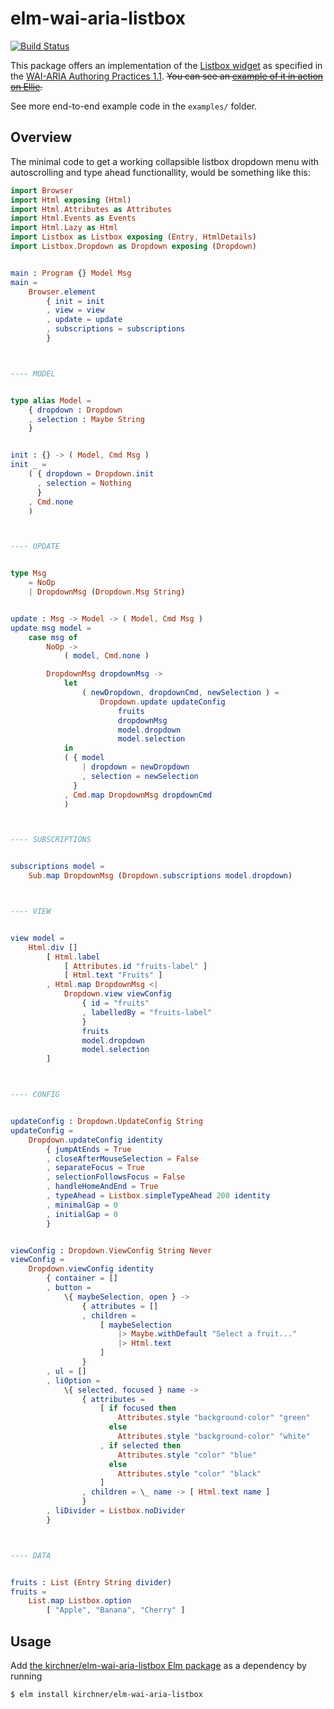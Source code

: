 # elm-wai-aria-listbox

[![Build Status](https://travis-ci.org/kirchner/elm-wai-aria-listbox.svg?branch=master)](https://travis-ci.org/kirchner/elm-wai-aria-listbox)

This package offers an implementation of the [Listbox
widget](https://www.w3.org/TR/wai-aria-practices-1.1/#Listbox) as specified in
the [WAI-ARIA Authoring Practices
1.1](https://www.w3.org/TR/wai-aria-practices-1.1/). ~~You can see an [example
of it in action on Ellie](https://todo.org).~~

See more end-to-end example code in the `examples/` folder.


## Overview

The minimal code to get a working collapsible listbox dropdown menu with
autoscrolling and type ahead functionallity, would be something like this:

```elm
import Browser
import Html exposing (Html)
import Html.Attributes as Attributes
import Html.Events as Events
import Html.Lazy as Html
import Listbox as Listbox exposing (Entry, HtmlDetails)
import Listbox.Dropdown as Dropdown exposing (Dropdown)


main : Program {} Model Msg
main =
    Browser.element
        { init = init
        , view = view
        , update = update
        , subscriptions = subscriptions
        }



---- MODEL


type alias Model =
    { dropdown : Dropdown
    , selection : Maybe String
    }


init : {} -> ( Model, Cmd Msg )
init _ =
    ( { dropdown = Dropdown.init
      , selection = Nothing
      }
    , Cmd.none
    )



---- UPDATE


type Msg
    = NoOp
    | DropdownMsg (Dropdown.Msg String)


update : Msg -> Model -> ( Model, Cmd Msg )
update msg model =
    case msg of
        NoOp ->
            ( model, Cmd.none )

        DropdownMsg dropdownMsg ->
            let
                ( newDropdown, dropdownCmd, newSelection ) =
                    Dropdown.update updateConfig
                        fruits
                        dropdownMsg
                        model.dropdown
                        model.selection
            in
            ( { model
                | dropdown = newDropdown
                , selection = newSelection
              }
            , Cmd.map DropdownMsg dropdownCmd
            )



---- SUBSCRIPTIONS


subscriptions model =
    Sub.map DropdownMsg (Dropdown.subscriptions model.dropdown)



---- VIEW


view model =
    Html.div []
        [ Html.label
            [ Attributes.id "fruits-label" ]
            [ Html.text "Fruits" ]
        , Html.map DropdownMsg <|
            Dropdown.view viewConfig
                { id = "fruits"
                , labelledBy = "fruits-label"
                }
                fruits
                model.dropdown
                model.selection
        ]



---- CONFIG


updateConfig : Dropdown.UpdateConfig String
updateConfig =
    Dropdown.updateConfig identity
        { jumpAtEnds = True
        , closeAfterMouseSelection = False
        , separateFocus = True
        , selectionFollowsFocus = False
        , handleHomeAndEnd = True
        , typeAhead = Listbox.simpleTypeAhead 200 identity
        , minimalGap = 0
        , initialGap = 0
        }


viewConfig : Dropdown.ViewConfig String Never
viewConfig =
    Dropdown.viewConfig identity
        { container = []
        , button =
            \{ maybeSelection, open } ->
                { attributes = []
                , children =
                    [ maybeSelection
                        |> Maybe.withDefault "Select a fruit..."
                        |> Html.text
                    ]
                }
        , ul = []
        , liOption =
            \{ selected, focused } name ->
                { attributes =
                    [ if focused then
                        Attributes.style "background-color" "green"
                      else
                        Attributes.style "background-color" "white"
                    , if selected then
                        Attributes.style "color" "blue"
                      else
                        Attributes.style "color" "black"
                    ]
                , children = \_ name -> [ Html.text name ]
                }
        , liDivider = Listbox.noDivider
        }



---- DATA


fruits : List (Entry String divider)
fruits =
    List.map Listbox.option
        [ "Apple", "Banana", "Cherry" ]
```


## Usage

Add [the kirchner/elm-wai-aria-listbox Elm
package](https://package.elm-lang.org/packages/kirchner/elm-wai-aria-listbox/latest)
as a dependency by running

```
$ elm install kirchner/elm-wai-aria-listbox
```
